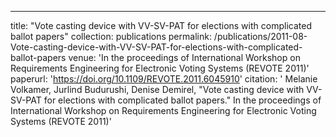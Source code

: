 ---
title: "Vote casting device with VV-SV-PAT for elections with complicated ballot papers"
collection: publications
permalink: /publications/2011-08-Vote-casting-device-with-VV-SV-PAT-for-elections-with-complicated-ballot-papers
venue: 'In the proceedings of International Workshop on Requirements Engineering for Electronic Voting Systems (REVOTE 2011)'
paperurl: 'https://doi.org/10.1109/REVOTE.2011.6045910'
citation: ' Melanie Volkamer,  Jurlind Budurushi,  Denise Demirel, &quot;Vote casting device with VV-SV-PAT for elections with complicated ballot papers.&quot; In the proceedings of International Workshop on Requirements Engineering for Electronic Voting Systems (REVOTE 2011)'